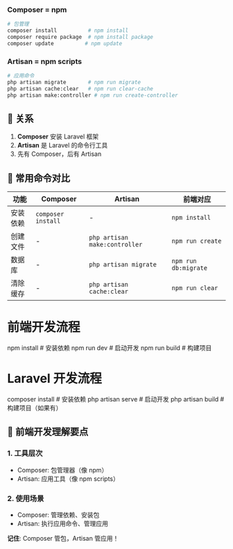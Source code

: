 

### **Composer = npm**
```bash
# 包管理
composer install          # npm install
composer require package  # npm install package
composer update          # npm update
```

### **Artisan = npm scripts**
```bash
# 应用命令
php artisan migrate       # npm run migrate
php artisan cache:clear   # npm run clear-cache
php artisan make:controller # npm run create-controller
```

## 🔗 **关系**
1. **Composer** 安装 Laravel 框架
2. **Artisan** 是 Laravel 的命令行工具
3. 先有 Composer，后有 Artisan

## 📝 **常用命令对比**
| 功能 | Composer | Artisan | 前端对应 |
|------|----------|---------|----------|
| 安装依赖 | `composer install` | - | `npm install` |
| 创建文件 | - | `php artisan make:controller` | `npm run create` |
| 数据库 | - | `php artisan migrate` | `npm run db:migrate` |
| 清除缓存 | - | `php artisan cache:clear` | `npm run clear` |

# 前端开发流程
npm install          # 安装依赖
npm run dev          # 启动开发
npm run build        # 构建项目

# Laravel 开发流程
composer install     # 安装依赖
php artisan serve    # 启动开发
php artisan build    # 构建项目（如果有）

## 📝 前端开发理解要点

### 1. 工具层次
- Composer: 包管理器（像 npm）
- Artisan: 应用工具（像 npm scripts）

### 2. 使用场景
- Composer: 管理依赖、安装包
- Artisan: 执行应用命令、管理应用

**记住**: Composer 管包，Artisan 管应用！